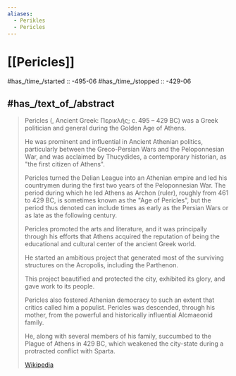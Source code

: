 ```yaml
---
aliases:
  - Perikles
  - Pericles
---
```


# [[Pericles]]

#has_/time_/started :: -495-06 
#has_/time_/stopped :: -429-06 


## #has_/text_of_/abstract 

> Pericles (, Ancient Greek: Περικλῆς; c. 495 – 429 BC) 
> was a Greek politician and general during the Golden Age of Athens. 
> 
> He was prominent and influential in Ancient Athenian politics, 
> particularly between the Greco-Persian Wars and the Peloponnesian War, 
> and was acclaimed by Thucydides, a contemporary historian, 
> as "the first citizen of Athens". 
> 
> Pericles turned the Delian League into an Athenian empire 
> and led his countrymen during the first two years of the Peloponnesian War. 
> The period during which he led Athens as Archon (ruler), roughly from 461 to 429 BC, 
> is sometimes known as the "Age of Pericles", 
> but the period thus denoted can include times as early as the Persian Wars 
> or as late as the following century.
>
> Pericles promoted the arts and literature, and it was principally through his efforts 
> that Athens acquired the reputation 
> of being the educational and cultural center of the ancient Greek world. 
> 
> He started an ambitious project 
> that generated most of the surviving structures on the Acropolis, 
> including the Parthenon. 
> 
> This project beautified and protected the city, exhibited its glory, 
> and gave work to its people. 
> 
> Pericles also fostered Athenian democracy to such an extent 
> that critics called him a populist. 
> Pericles was descended, through his mother, 
> from the powerful and historically influential Alcmaeonid family. 
> 
> He, along with several members of his family, 
> succumbed to the Plague of Athens in 429 BC, 
> which weakened the city-state during a protracted conflict with Sparta.
>
> [Wikipedia](https://en.wikipedia.org/wiki/Pericles)



